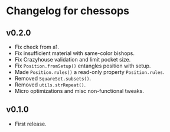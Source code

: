 Changelog for chessops
======================

v0.2.0
------

* Fix check from a1.
* Fix insufficient material with same-color bishops.
* Fix Crazyhouse validation and limit pocket size.
* Fix `Position.fromSetup()` entangles position with setup.
* Made `Position.rules()` a read-only property `Position.rules`.
* Removed `SquareSet.subsets()`.
* Removed `utils.strRepeat()`.
* Micro optimizations and misc non-functional tweaks.

v0.1.0
------

* First release.
